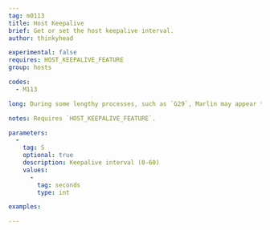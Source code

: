 ```yaml
---
tag: m0113
title: Host Keepalive
brief: Get or set the host keepalive interval.
author: thinkyhead

experimental: false
requires: HOST_KEEPALIVE_FEATURE
group: hosts

codes:
  - M113

long: During some lengthy processes, such as `G29`, Marlin may appear to the host to have "gone away." The "host keepalive" feature will send messages to the host when Marlin is busy or waiting for user response so the host won't try to reconnect.

notes: Requires `HOST_KEEPALIVE_FEATURE`.

parameters:
  -
    tag: S
    optional: true
    description: Keepalive interval (0-60)
    values:
      -
        tag: seconds
        type: int

examples:

---
```


